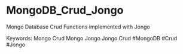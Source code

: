 # MongoDB_Crud_Jongo
Mongo Database Crud Functions implemented with Jongo

Keywords:
Mongo Crud
Mongo Jongo
Jongo Crud
#MongoDB
#Crud
#Jongo
